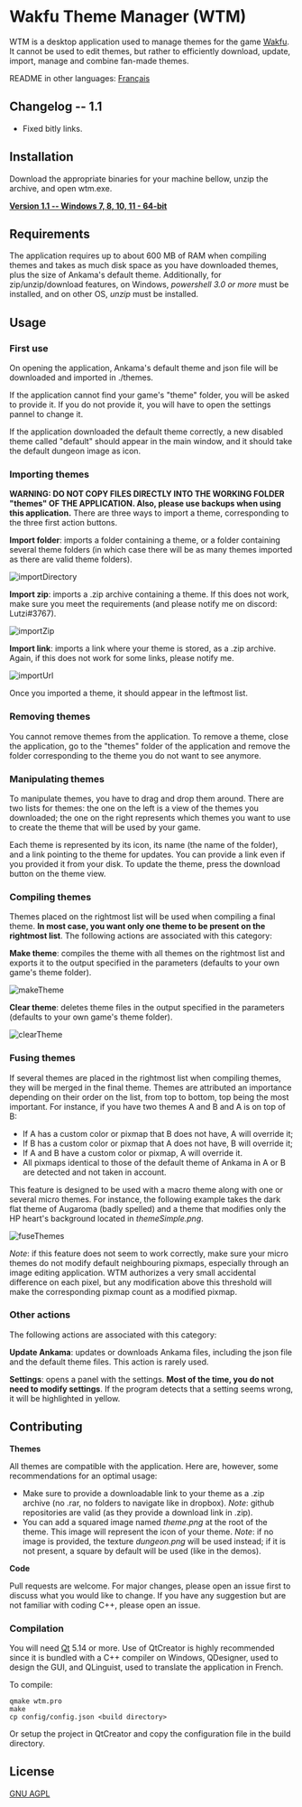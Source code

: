 # Wakfu Theme Manager (WTM)

WTM is a desktop application used to manage themes for the game [Wakfu](https://www.wakfu.com). It cannot be used to edit themes, but rather to efficiently download, update, import, manage and combine fan-made themes.

README in other languages: [Français](README_fr.md)

## Changelog -- 1.1

* Fixed bitly links.

## Installation

Download the appropriate binaries for your machine bellow, unzip the archive, and open wtm.exe.

[**Version 1.1 -- Windows 7, 8, 10, 11 - 64-bit**](https://bit.ly/3tI7XPM)

## Requirements

The application requires up to about 600 MB of RAM when compiling themes and takes as much disk space as you have downloaded themes, plus the size of Ankama's default theme. Additionally, for zip/unzip/download features, on Windows, *powershell 3.0 or more* must be installed, and on other OS, *unzip* must be installed.

## Usage

### First use

On opening the application, Ankama's default theme and json file will be downloaded and imported in ./themes.

If the application cannot find your game's "theme" folder, you will be asked to provide it. 
If you do not provide it, you will have to open the settings pannel to change it.

If the application downloaded the default theme correctly, a new disabled theme called "default" should appear in the main window, and it should take the default dungeon image as icon.

### Importing themes

**WARNING: DO NOT COPY FILES DIRECTLY INTO THE WORKING FOLDER "themes" OF THE APPLICATION. Also, please use backups when using this application.**
There are three ways to import a theme, corresponding to the three first action buttons.

**Import folder**: imports a folder containing a theme, or a folder containing several theme folders (in which case there will be as many themes imported as there are valid theme folders).

![importDirectory](https://user-images.githubusercontent.com/15910330/149378815-b48b6736-5ab6-4a08-822d-c9425f2ef56d.gif)

**Import zip**: imports a .zip archive containing a theme. If this does not work, make sure you meet the requirements (and please notify me on discord: Lutzi#3767).

![importZip](https://user-images.githubusercontent.com/15910330/149379104-259bc53a-7e5c-4bdd-9be8-59294d25736f.gif)

**Import link**: imports a link where your theme is stored, as a .zip archive. Again, if this does not work for some links, please notify me.

![importUrl](https://user-images.githubusercontent.com/15910330/149379061-8731d136-7836-4e59-b3b2-84db62e82b97.gif)

Once you imported a theme, it should appear in the leftmost list.

### Removing themes

You cannot remove themes from the application. To remove a theme, close the application, go to the "themes" folder of the application and remove the folder corresponding to the theme you do not want to see anymore.

### Manipulating themes

To manipulate themes, you have to drag and drop them around. There are two lists for themes: the one on the left is a view of the themes you downloaded; the one on the right represents which themes you want to use to  create the theme that will be used by your game.

Each theme is represented by its icon, its name (the name of the folder), and a link pointing to the theme for updates. You can provide a link even if you provided it from your disk. To update the theme, press the download button on the theme view.

### Compiling themes

Themes placed on the rightmost list will be used when compiling a final theme. **In most case, you want only one theme to be present on the rightmost list**.
The following actions are associated with this category:

**Make theme**: compiles the theme with all themes on the rightmost list and exports it to the output specified in the parameters (defaults to your own game's theme folder).

![makeTheme](https://user-images.githubusercontent.com/15910330/149379227-95d5b4bd-1962-425c-ba8d-babfc793f153.gif)

**Clear theme**: deletes theme files in the output specified in the parameters (defaults to your own game's theme folder).

![clearTheme](https://user-images.githubusercontent.com/15910330/149379263-4ecefbae-408f-47de-9230-2742b8f97695.gif)

### Fusing themes

If several themes are placed in the rightmost list when compiling themes, they will be merged in the final theme. Themes are attributed an importance depending on their order on the list, from top to bottom, top being the most important. For instance, if you have two themes A and B and A is on top of B:
* If A has a custom color or pixmap that B does not have, A will override it;
* If B has a custom color or pixmap that A does not have, B will override it;
* If A and B have a custom color or pixmap, A will override it.
* All pixmaps identical to those of the default theme of Ankama in A or B are detected and not taken in account.

This feature is designed to be used with a macro theme along with one or several micro themes. For instance, the following example takes the dark flat theme of Augaroma (badly spelled) and a theme that modifies only the HP heart's background located in *themeSimple.png*.

![fuseThemes](https://user-images.githubusercontent.com/15910330/150188934-ac94a1a0-bde2-459c-99fc-cbf660a415a6.gif)

*Note*: if this feature does not seem to work correctly, make sure your micro themes do not modify default neighbouring pixmaps, especially through an image editing application. WTM authorizes a very small accidental difference on each pixel, but any modification above this threshold will make the corresponding pixmap count as a modified pixmap.

### Other actions

The following actions are associated with this category:

**Update Ankama**: updates or downloads Ankama files, including the json file and the default theme files. This action is rarely used.

**Settings**: opens a panel with the settings. **Most of the time, you do not need to modify settings**. If the program detects that a setting seems wrong, it will be highlighted in yellow.

## Contributing

**Themes**

All themes are compatible with the application. Here are, however, some recommendations for an optimal usage:
* Make sure to provide a downloadable link to your theme as a .zip archive (no .rar, no folders to navigate like in dropbox). *Note*: github repositories are valid (as they provide a download link in .zip).
* You can add a squared image named *theme.png* at the root of the theme. This image will represent the icon of your theme. *Note*: if no image is provided, the texture *dungeon.png* will be used instead; if it is not present, a square by default will be used (like in the demos).

**Code**

Pull requests are welcome. For major changes, please open an issue first to discuss what you would like to change. If you have any suggestion but are not familiar with coding C++, please open an issue.

### Compilation

You will need [Qt](https://www.qt.io/) 5.14 or more. Use of QtCreator is highly recommended since it is bundled with a C++ compiler on Windows, QDesigner, used to design the GUI, and QLinguist, used to translate the application in French.

To compile:

```console
qmake wtm.pro
make
cp config/config.json <build directory>
```

Or setup the project in QtCreator and copy the configuration file in the build directory.

## License
[GNU AGPL](https://choosealicense.com/licenses/agpl-3.0/)
